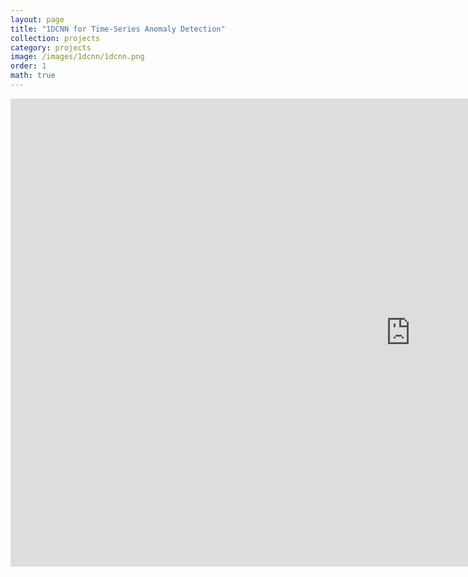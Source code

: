 ```yaml
---
layout: page
title: "1DCNN for Time-Series Anomaly Detection"
collection: projects
category: projects
image: /images/1dcnn/1dcnn.png
order: 1
math: true
---
```

<div style="text-align: center;">
<iframe src="https://docs.google.com/presentation/d/e/2PACX-1vTsGl1oSbLI59f85dVCUfECX30Qp3lbb3xpvL5YpQXFR3Ghv-2R7iO9XeNok6xYAeOy-UdgzolCwMM4/pubembed?start=false&loop=false&delayms=10000" frameborder="0" width="1280" height="749" allowfullscreen="true" mozallowfullscreen="true" webkitallowfullscreen="true"></iframe>
</div>